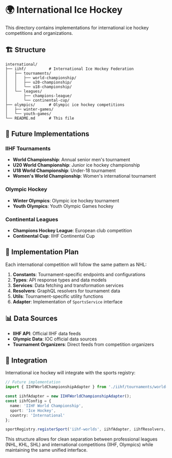 # 🌍 International Ice Hockey

This directory contains implementations for international ice hockey competitions and organizations.

## 🏗️ Structure

```
international/
├── iihf/          # International Ice Hockey Federation
│   ├── tournaments/
│   │   ├── world-championship/
│   │   ├── u20-championship/
│   │   └── u18-championship/
│   └── leagues/
│       ├── champions-league/
│       └── continental-cup/
├── olympics/      # Olympic ice hockey competitions
│   ├── winter-games/
│   └── youth-games/
└── README.md      # This file
```

## 🎯 Future Implementations

### IIHF Tournaments
- **World Championship**: Annual senior men's tournament
- **U20 World Championship**: Junior ice hockey championship
- **U18 World Championship**: Under-18 tournament
- **Women's World Championship**: Women's international tournament

### Olympic Hockey
- **Winter Olympics**: Olympic ice hockey tournament
- **Youth Olympics**: Youth Olympic Games hockey

### Continental Leagues
- **Champions Hockey League**: European club competition
- **Continental Cup**: IIHF Continental Cup

## 🚀 Implementation Plan

Each international competition will follow the same pattern as NHL:

1. **Constants**: Tournament-specific endpoints and configurations
2. **Types**: API response types and data models
3. **Services**: Data fetching and transformation services
4. **Resolvers**: GraphQL resolvers for tournament data
5. **Utils**: Tournament-specific utility functions
6. **Adapter**: Implementation of `SportsService` interface

## 📊 Data Sources

- **IIHF API**: Official IIHF data feeds
- **Olympic Data**: IOC official data sources
- **Tournament Organizers**: Direct feeds from competition organizers

## 🔗 Integration

International ice hockey will integrate with the sports registry:

```typescript
// Future implementation
import { IIHFWorldChampionshipAdapter } from './iihf/tournaments/world-championship/IIHFAdapter.js';

const iihfAdapter = new IIHFWorldChampionshipAdapter();
const iihfConfig = {
  name: 'IIHF World Championship',
  sport: 'Ice Hockey',
  country: 'International'
};

sportRegistry.registerSport('iihf-worlds', iihfAdapter, iihfResolvers, iihfConfig);
```

This structure allows for clean separation between professional leagues (NHL, KHL, SHL) and international competitions (IIHF, Olympics) while maintaining the same unified interface.